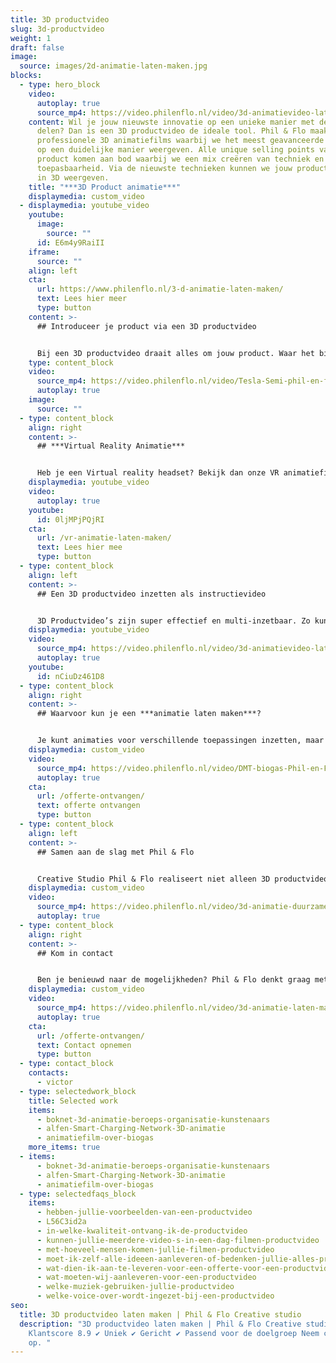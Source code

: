 ```yaml
---
title: 3D productvideo
slug: 3d-productvideo
weight: 1
draft: false
image:
  source: images/2d-animatie-laten-maken.jpg
blocks:
  - type: hero_block
    video:
      autoplay: true
      source_mp4: https://video.philenflo.nl/video/3d-animatievideo-laten-maken-phil-en-flo.mp4
    content: Wil je jouw nieuwste innovatie op een unieke manier met de wereld
      delen? Dan is een 3D productvideo de ideale tool. Phil & Flo maakt
      professionele 3D animatiefilms waarbij we het meest geavanceerde product
      op een duidelijke manier weergeven. Alle unique selling points van je
      product komen aan bod waarbij we een mix creëren van techniek en
      toepasbaarheid. Via de nieuwste technieken kunnen we jouw product volledig
      in 3D weergeven.
    title: "***3D Product animatie***"
    displaymedia: custom_video
  - displaymedia: youtube_video
    youtube:
      image:
        source: ""
      id: E6m4y9RaiII
    iframe:
      source: ""
    align: left
    cta:
      url: https://www.philenflo.nl/3-d-animatie-laten-maken/
      text: Lees hier meer
      type: button
    content: >-
      ## Introduceer je product via een 3D productvideo


      Bij een 3D productvideo draait alles om jouw product. Waar het bij een commercial vooral gaat om branding, is het doel van een productvideo om belangrijke informatie over je product te delen. Dat neemt natuurlijk niet weg dat je een productvideo tevens kunt gebruiken ter promotie. Dit kan juist een waardevolle aanvulling zijn op je marketingplan. Een productvideo is ideaal om jouw doelgroep kennis te laten maken met je product of assortiment. Je kunt alle voordelen van je product tonen in deze video. Elk detail wordt belicht van toepassing tot kwaliteit, zodat het product effectief onder de aandacht wordt gebracht. Bekijk hiernaast de 3D video die we, in slechts dertig dagen, hebben gerealiseerd voor EllenMatic.
    type: content_block
    video:
      source_mp4: https://video.philenflo.nl/video/Tesla-Semi-phil-en-flo.mp4
      autoplay: true
    image:
      source: ""
  - type: content_block
    align: right
    content: >-
      ## ***Virtual Reality Animatie***


      Heb je een Virtual reality headset? Bekijk dan onze VR animatiefilms eens! Deze oplossing biedt geweldige mogelijkheden als je echt wilt opvallen. Ook geweldig om te gebruiken op beurzen of tijdens presentaties!
    displaymedia: youtube_video
    video:
      autoplay: true
    youtube:
      id: 0ljMPjPQjRI
    cta:
      url: /vr-animatie-laten-maken/
      text: Lees hier mee
      type: button
  - type: content_block
    align: left
    content: >-
      ## Een 3D productvideo inzetten als instructievideo


      3D Productvideo’s zijn super effectief en multi-inzetbaar. Zo kun je een productvideo effectief inzetten voor het delen van productinformatie met je medewerkers. Heb je een nieuw product om de markt te veroveren en wil je jouw medewerkers voorzien van alle technische informatie? Dan biedt een productanimatie dé oplossing. Maar je kunt de 3D product video ook laten verwerken in een [commercial](https://www.philenflo.nl/commercial-laten-maken/) en bijvoorbeeld inzetten als promovideo tijdens beurzen en evenementen. De mogelijkheden zijn eindeloos.
    displaymedia: youtube_video
    video:
      source_mp4: https://video.philenflo.nl/video/3d-animatievideo-laten-maken-phil-en-flo.mp4
      autoplay: true
    youtube:
      id: nCiuDz461D8
  - type: content_block
    align: right
    content: >-
      ## Waarvoor kun je een ***animatie laten maken***?


      Je kunt animaties voor verschillende toepassingen inzetten, maar allemaal hebben ze hetzelfde doel: een boodschap kort en duidelijk uitleggen. De animatie specialisten van Phil & Flo Creative Studio  zijn experts in het verpakken van een ingewikkelde boodschap in een heldere animatiefilm. Met visuele elementen maak je processen, vraagstukken en techniek inzichtelijk en begrijpelijk voor je doelgroep. Hierdoor voorkom je dat potentiële opdrachtgevers of klanten afhaken: integendeel, met een aantrekkelijke animatie worden ze juist enthousiast.
    displaymedia: custom_video
    video:
      source_mp4: https://video.philenflo.nl/video/DMT-biogas-Phil-en-Flo.mp4
      autoplay: true
    cta:
      url: /offerte-ontvangen/
      text: offerte ontvangen
      type: button
  - type: content_block
    align: left
    content: >-
      ## Samen aan de slag met Phil & Flo


      Creative Studio Phil & Flo realiseert niet alleen 3D productvideo’s, maar ons team denkt ook mee op welke wijze de video jouw marketingstrategie kan versterken. Wij begeleiden je dan ook stap voor stap in het videoproces om jouw beoogd doel te bereiken. Van [videoscript](https://www.philenflo.nl/kennisbank/hoe-maak-je-een-videoscript/) tot het uiteindelijke resultaat: wij zorgen ervoor dat het product helder en realistisch in beeld wordt gebracht.
    displaymedia: custom_video
    video:
      source_mp4: https://video.philenflo.nl/video/3d-animatie-duurzame-energie.mp4
      autoplay: true
  - type: content_block
    align: right
    content: >-
      ## Kom in contact


      Ben je benieuwd naar de mogelijkheden? Phil & Flo denkt graag met je mee! Neem telefonisch contact met ons op voor meer informatie of bezoek een van onze vestigingen.
    displaymedia: custom_video
    video:
      source_mp4: https://video.philenflo.nl/video/3d-animatie-laten-maken-phil-en-flo1.mp4
      autoplay: true
    cta:
      url: /offerte-ontvangen/
      text: Contact opnemen
      type: button
  - type: contact_block
    contacts:
      - victor
  - type: selectedwork_block
    title: Selected work
    items:
      - boknet-3d-animatie-beroeps-organisatie-kunstenaars
      - alfen-Smart-Charging-Network-3D-animatie
      - animatiefilm-over-biogas
    more_items: true
  - items:
      - boknet-3d-animatie-beroeps-organisatie-kunstenaars
      - alfen-Smart-Charging-Network-3D-animatie
      - animatiefilm-over-biogas
  - type: selectedfaqs_block
    items:
      - hebben-jullie-voorbeelden-van-een-productvideo
      - L56C3id2a
      - in-welke-kwaliteit-ontvang-ik-de-productvideo
      - kunnen-jullie-meerdere-video-s-in-een-dag-filmen-productvideo
      - met-hoeveel-mensen-komen-jullie-filmen-productvideo
      - moet-ik-zelf-alle-ideeen-aanleveren-of-bedenken-jullie-alles-productvideo
      - wat-dien-ik-aan-te-leveren-voor-een-offerte-voor-een-productvideo
      - wat-moeten-wij-aanleveren-voor-een-productvideo
      - welke-muziek-gebruiken-jullie-productvideo
      - welke-voice-over-wordt-ingezet-bij-een-productvideo
seo:
  title: 3D productvideo laten maken | Phil & Flo Creative studio
  description: "3D productvideo laten maken | Phil & Flo Creative studio ✔
    Klantscore 8.9 ✔ Uniek ✔ Gericht ✔ Passend voor de doelgroep Neem contact
    op. "
---
```

